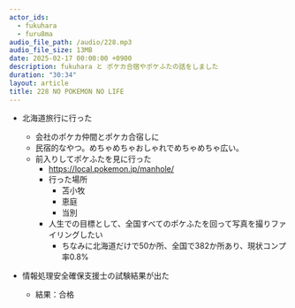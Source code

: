 ```yaml
---
actor_ids:
  - fukuhara
  - furu8ma
audio_file_path: /audio/228.mp3
audio_file_size: 13MB
date: 2025-02-17 00:00:00 +0900
description: fukuhara と ポケカ合宿やポケふたの話をしました
duration: "30:34"
layout: article
title: 228 NO POKEMON NO LIFE
---
```


- 北海道旅行に行った
    - 会社のポケカ仲間とポケカ合宿しに
    - 民宿的なやつ。めちゃめちゃおしゃれでめちゃめちゃ広い。
    - 前入りしてポケふたを見に行った
        - https://local.pokemon.jp/manhole/
        - 行った場所
            - 苫小牧
            - 恵庭
            - 当別
        - 人生での目標として、全国すべてのポケふたを回って写真を撮りファイリングしたい
            - ちなみに北海道だけで50か所、全国で382か所あり、現状コンプ率0.8%

- 情報処理安全確保支援士の試験結果が出た
    - 結果：合格




